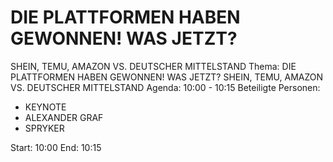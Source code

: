 # DIE PLATTFORMEN HABEN GEWONNEN! WAS JETZT? 
SHEIN, TEMU, AMAZON VS. DEUTSCHER MITTELSTAND
Thema: DIE PLATTFORMEN HABEN GEWONNEN! WAS JETZT? 
SHEIN, TEMU, AMAZON VS. DEUTSCHER MITTELSTAND
Agenda: 10:00 - 10:15
Beteiligte Personen:
- KEYNOTE
- ALEXANDER GRAF
- SPRYKER

Start: 10:00
End: 10:15
